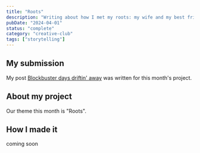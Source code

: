 ```yaml
---
title: "Roots"
description: "Writing about how I met my roots: my wife and my best friend"
pubDate: "2024-04-01"
status: "complete"
category: "creative-club"
tags: ["storytelling"]
---
```


## My submission

My post [Blockbuster days driftin' away](/posts/blockbuster) was written for this month's project.

## About my project

Our theme this month is "Roots".

## How I made it

coming soon
